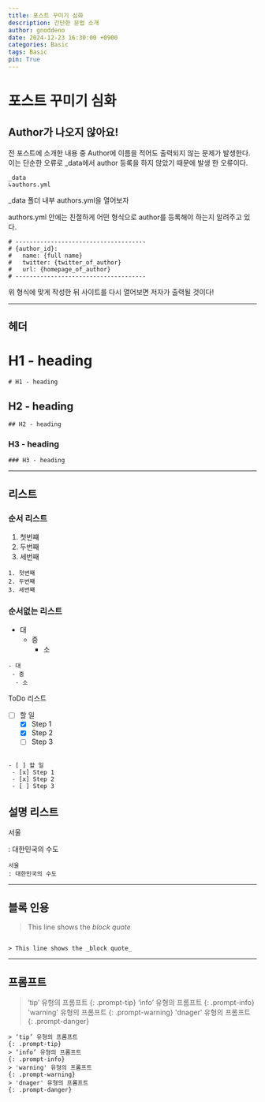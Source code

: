 ```yaml
---
title: 포스트 꾸미기 심화
description: 간단한 문법 소개
author: gnoddeno
date: 2024-12-23 16:30:00 +0900
categories: Basic
tags: Basic
pin: True
---
```

# 포스트 꾸미기 심화

## Author가 나오지 않아요!

전 포스트에 소개한 내용 중 Author에 이름을 적어도 출력되지 않는 문제가 발생한다. 이는 단순한 오류로 _data에서 author 등록을 하지 않았기 때문에 발생 한 오류이다.

```
_data
↳authors.yml
```

_data 폴더 내부 authors.yml을 열어보자

authors.yml 안에는 친절하게 어떤 형식으로 author를 등록해야 하는지 알려주고 있다.

```
# -------------------------------------
# {author_id}:
#   name: {full name}
#   twitter: {twitter_of_author}
#   url: {homepage_of_author}
# -------------------------------------
```

위 형식에 맞게 작성한 뒤 사이트를 다시 열어보면 저자가 출력될 것이다!

---

## 헤더

# H1 - heading

```terminal
# H1 - heading
```

## H2 - heading

```terminal
## H2 - heading
```

### H3 - heading

```terminal
### H3 - heading
```

---

## 리스트

### 순서 리스트

1. 첫번쨰
2. 두번째
3. 세번째

```terminal
1. 첫번째
2. 두번째
3. 세번째
```

### 순서없는 리스트

- 대
    - 중
        - 소

```terminal
- 대
 - 중
  - 소
```

ToDo 리스트

- [ ]  할 일
    - [x]  Step 1
    - [x]  Step 2
    - [ ]  Step 3

```terminal

- [ ] 할 일
 - [x] Step 1
 - [x] Step 2
 - [ ] Step 3
```

## 설명 리스트

서울

: 대한민국의 수도

```terminal
서울
: 대한민국의 수도
```

---

## 블록 인용

> This line shows the _block quote_

```terminal

> This line shows the _block quote_
```

---

## 프롬프트

> ‘tip’ 유형의 프롬프트
{: .prompt-tip}
> ‘info’ 유형의 프롬프트
{: .prompt-info}
> 'warning' 유형의 프롬프트
{: .prompt-warning}
> 'dnager' 유형의 프롬프트
{: .prompt-danger}
```terminal
> ‘tip’ 유형의 프롬프트
{: .prompt-tip}
> ‘info’ 유형의 프롬프트
{: .prompt-info}
> 'warning' 유형의 프롬프트
{: .prompt-warning}
> 'dnager' 유형의 프롬프트
{: .prompt-danger}
```